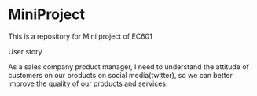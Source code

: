 # MiniProject
This is a repository for Mini project of EC601


User story

As a sales company product manager, I need to understand the attitude of customers on our products on social media(twitter), so we can better improve the quality of our products and services.
